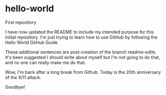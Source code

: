 # hello-world
First repository

I have now updated the README to include my intended purpose for this iniital repository. 
I'm just trying to learn how to use GitHub by following the Hello World GitHub Guide.

These additional sentences are post-creation of the branch readme-edits. It's been suggested I should write about myself but I'm not going to do that, and no one can really make me do that. 

Wow, I'm back after a long break from Github. Today is the 20th anniversary of the 9/11 attack.

Goodbye!

